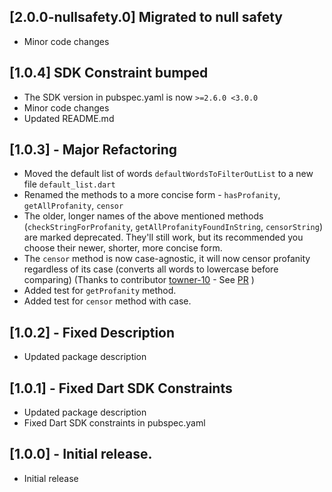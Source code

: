 ## [2.0.0-nullsafety.0] Migrated to null safety

- Minor code changes
## [1.0.4] SDK Constraint bumped

- The SDK version in pubspec.yaml is now `>=2.6.0 <3.0.0`
- Minor code changes
- Updated README.md

## [1.0.3] - Major Refactoring

- Moved the default list of words `defaultWordsToFilterOutList` to a new file `default_list.dart`
- Renamed the methods to a more concise form - `hasProfanity`, `getAllProfanity`, `censor`
- The older, longer names of the above mentioned methods (`checkStringForProfanity`, `getAllProfanityFoundInString`, `censorString`) are marked deprecated. They'll still work, but its recommended you choose their newer, shorter, more concise form.
- The `censor` method is now case-agnostic, it will now censor profanity regardless of its case (converts all words to lowercase before comparing) (Thanks to contributor [towner-10](https://github.com/towner-10) - See [PR](https://github.com/roshanrahman/profanity_filter/pull/4) )
- Added test for `getProfanity` method.
- Added test for `censor` method with case.

## [1.0.2] - Fixed Description

- Updated package description

## [1.0.1] - Fixed Dart SDK Constraints

- Updated package description
- Fixed Dart SDK constraints in pubspec.yaml

## [1.0.0] - Initial release.

- Initial release
